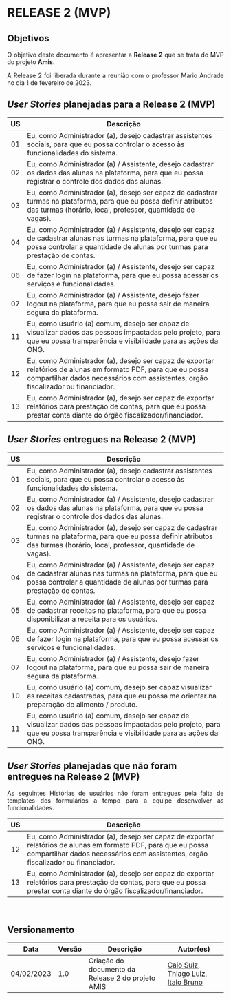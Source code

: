 # RELEASE 2 (MVP)

## Objetivos

<p align = "justify">O objetivo deste documento é apresentar a <b>Release 2</b> que se trata do MVP do projeto <b>Amis</b>.</p>

<p align = "justify">A Release 2 foi liberada durante a reunião com o professor Mario Andrade</a> no dia 1 de fevereiro de 2023.

## <i>User Stories</i> planejadas para a Release 2 (MVP)

|US|Descrição|
|:--:|-------|
|01|Eu, como Administrador (a), desejo cadastrar assistentes sociais, para que eu possa controlar o acesso às funcionalidades do sistema.|
|02|Eu, como Administrador (a) / Assistente, desejo cadastrar os dados das alunas na plataforma, para que eu possa registrar o controle dos dados das alunas.|
|03|Eu, como Administrador (a), desejo ser capaz de cadastrar turmas na plataforma, para que eu possa definir atributos das turmas (horário, local, professor, quantidade de vagas).|
|04|Eu, como Administrador (a) / Assistente, desejo ser capaz de cadastrar alunas nas turmas na plataforma, para que eu possa controlar a quantidade de alunas por turmas para prestação de contas.|
|06|Eu, como Administrador (a) / Assistente, desejo ser capaz de fazer login na plataforma, para que eu possa acessar os serviços e funcionalidades.|
|07|Eu, como Administrador (a) / Assistente, desejo fazer logout na plataforma, para que eu possa sair de maneira segura da plataforma.|
|11|Eu, como usuário (a) comum, desejo ser capaz de visualizar dados das pessoas impactadas pelo projeto, para que eu possa  transparência e visibilidade para as ações da ONG.|
|12|Eu, como Administrador (a), desejo ser capaz de exportar relatórios de alunas em formato PDF, para que eu possa compartilhar dados necessários com assistentes, orgão fiscalizador ou financiador.|
|13|Eu, como Administrador (a), desejo ser capaz de exportar relatórios para prestação de contas, para que eu possa prestar conta diante do órgão fiscalizador/financiador.|

## <i>User Stories</i> entregues na Release 2 (MVP)

|US|Descrição|
|:--:|-------|
|01|Eu, como Administrador (a), desejo cadastrar assistentes sociais, para que eu possa controlar o acesso às funcionalidades do sistema.|
|02|Eu, como Administrador (a) / Assistente, desejo cadastrar os dados das alunas na plataforma, para que eu possa registrar o controle dos dados das alunas.|
|03|Eu, como Administrador (a), desejo ser capaz de cadastrar turmas na plataforma, para que eu possa definir atributos das turmas (horário, local, professor, quantidade de vagas).|
|04|Eu, como Administrador (a) / Assistente, desejo ser capaz de cadastrar alunas nas turmas na plataforma, para que eu possa controlar a quantidade de alunas por turmas para prestação de contas.|
|05|Eu, como Administrador (a) / Assistente, desejo ser capaz de cadastrar receitas na plataforma, para que eu possa disponibilizar a receita para os usuários.|
|06|Eu, como Administrador (a) / Assistente, desejo ser capaz de fazer login na plataforma, para que eu possa acessar os serviços e funcionalidades.|
|07|Eu, como Administrador (a) / Assistente, desejo fazer logout na plataforma, para que eu possa sair de maneira segura da plataforma.|
|10|Eu, como usuário (a) comum, desejo ser capaz visualizar as receitas cadastradas, para que eu possa me orientar na preparação do alimento / produto.|
|11|Eu, como usuário (a) comum, desejo ser capaz de visualizar dados das pessoas impactadas pelo projeto, para que eu possa  transparência e visibilidade para as ações da ONG.|

## <i>User Stories</i> planejadas que não foram entregues na Release 2 (MVP)
<p align = "justify">As seguintes Histórias de usuários não foram entregues pela falta de templates dos formulários a tempo para a equipe desenvolver as funcionalidades. </p>



|US|Descrição|
|:--:|-------|
|12|Eu, como Administrador (a), desejo ser capaz de exportar relatórios de alunas em formato PDF, para que eu possa compartilhar dados necessários com assistentes, orgão fiscalizador ou financiador.|
|13|Eu, como Administrador (a), desejo ser capaz de exportar relatórios para prestação de contas, para que eu possa prestar conta diante do órgão fiscalizador/financiador.|




<br>

## Versionamento

| Data | Versão | Descrição | Autor(es) |
|------|------|------|------|
|04/02/2023|1.0|Criação do documento da Release 2 do projeto AMIS|[Caio Sulz](https://github.com/caiosulz), [Thiago Luiz](https://github.com/thiagolsg), [Italo Bruno](https://github.com/italobrunom)|